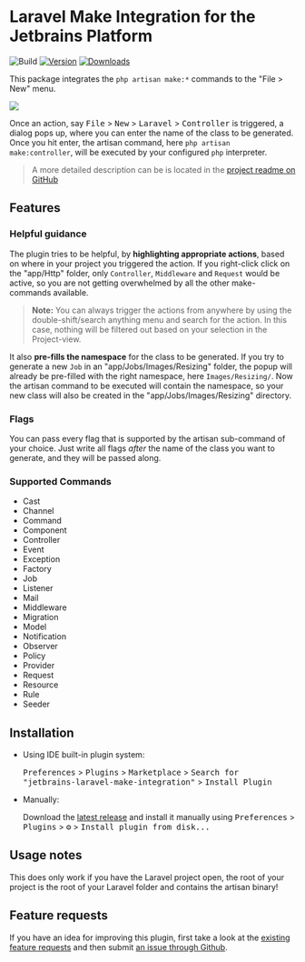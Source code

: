 # Laravel Make Integration for the Jetbrains Platform 

![Build](https://github.com/NiclasvanEyk/jetbrains-laravel-make-integration/workflows/Build/badge.svg)
[![Version](https://img.shields.io/jetbrains/plugin/v/14612-laravel-make-integration.svg)](https://plugins.jetbrains.com/plugin/14612-laravel-make-integration)
[![Downloads](https://img.shields.io/jetbrains/plugin/d/14612-laravel-make-integration.svg)](https://plugins.jetbrains.com/plugin/14612-laravel-make-integration)

<!-- Plugin description -->

This package integrates the `php artisan make:*` commands to the "File > New" menu.

![](https://plugins.jetbrains.com/files/14612/screenshot_22560.png)

Once an action, say <kbd>File</kbd> > <kbd>New</kbd> > <kbd>Laravel</kbd> > <kbd>Controller</kbd> is triggered, a dialog pops up, where you can enter the
name of the class to be generated. Once you hit enter, the artisan command, here
<code>php artisan make:controller</code>, will be executed by your configured `php` interpreter.

> A more detailed description can be is located in the [project readme on GitHub](https://github.com/NiclasvanEyk/jetbrains-laravel-make-integration)

<!-- Plugin description end -->

## Features

### Helpful guidance

The plugin tries to be helpful, by **highlighting appropriate actions**, based on where in your project you
triggered the action. If you right-click click on the "app/Http" folder, only `Controller`,
`Middleware` and `Request` would be active, so you are not getting overwhelmed by all the
other make-commands available.

> **Note:** You can always trigger the actions from anywhere by using the double-shift/search anything menu and
> search for the action. In this case, nothing will be filtered out based on your selection in the Project-view.

It also **pre-fills the namespace** for the class to be generated. If you try to generate a new
`Job` in an "app/Jobs/Images/Resizing" folder, the popup will already be pre-filled with the right
namespace, here `Images/Resizing/`. Now the artisan command to be executed will contain the namespace,
so your new class will also be created in the "app/Jobs/Images/Resizing" directory.

### Flags

You can pass every flag that is supported by the artisan sub-command of your choice. Just write all flags
*after* the name of the class you want to generate, and they will be passed along.

### Supported Commands

- Cast
- Channel
- Command
- Component
- Controller
- Event
- Exception
- Factory
- Job
- Listener
- Mail
- Middleware
- Migration
- Model
- Notification
- Observer
- Policy
- Provider
- Request
- Resource
- Rule
- Seeder

## Installation

- Using IDE built-in plugin system:
  
  <kbd>Preferences</kbd> > <kbd>Plugins</kbd> > <kbd>Marketplace</kbd> > <kbd>Search for "jetbrains-laravel-make-integration"</kbd> >
  <kbd>Install Plugin</kbd>
  
- Manually:

  Download the [latest release](https://github.com/NiclasvanEyk/jetbrains-laravel-make-integration/releases/latest) and install it manually using
  <kbd>Preferences</kbd> > <kbd>Plugins</kbd> > <kbd>⚙️</kbd> > <kbd>Install plugin from disk...</kbd>

## Usage notes

This does only work if you have the Laravel project open, the root of your project is the root of your Laravel
folder and contains the artisan binary!

## Feature requests

If you have an idea for improving this plugin, first take a look at the
<a href="https://github.com/NiclasvanEyk/intellij-artisan-make-integration/issues">existing feature requests</a>
and then submit
<a href="https://github.com/NiclasvanEyk/intellij-artisan-make-integration/issues/new">an issue through Github</a>.
